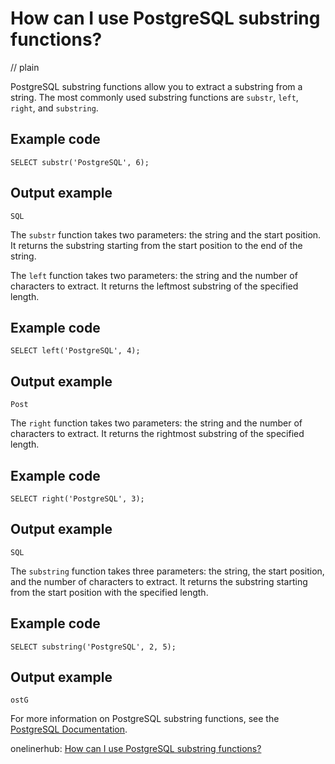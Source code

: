 # How can I use PostgreSQL substring functions?
// plain

PostgreSQL substring functions allow you to extract a substring from a string. The most commonly used substring functions are `substr`, `left`, `right`, and `substring`.

## Example code

```
SELECT substr('PostgreSQL', 6);
```
## Output example

```
SQL
```

The `substr` function takes two parameters: the string and the start position. It returns the substring starting from the start position to the end of the string.

The `left` function takes two parameters: the string and the number of characters to extract. It returns the leftmost substring of the specified length.

## Example code

```
SELECT left('PostgreSQL', 4);
```
## Output example

```
Post
```

The `right` function takes two parameters: the string and the number of characters to extract. It returns the rightmost substring of the specified length.

## Example code

```
SELECT right('PostgreSQL', 3);
```
## Output example

```
SQL
```

The `substring` function takes three parameters: the string, the start position, and the number of characters to extract. It returns the substring starting from the start position with the specified length.

## Example code

```
SELECT substring('PostgreSQL', 2, 5);
```
## Output example

```
ostG
```

For more information on PostgreSQL substring functions, see the [PostgreSQL Documentation](https://www.postgresql.org/docs/current/functions-string.html).

onelinerhub: [How can I use PostgreSQL substring functions?](https://onelinerhub.com/postgresql/how-can-i-use-postgresql-substring-functions)